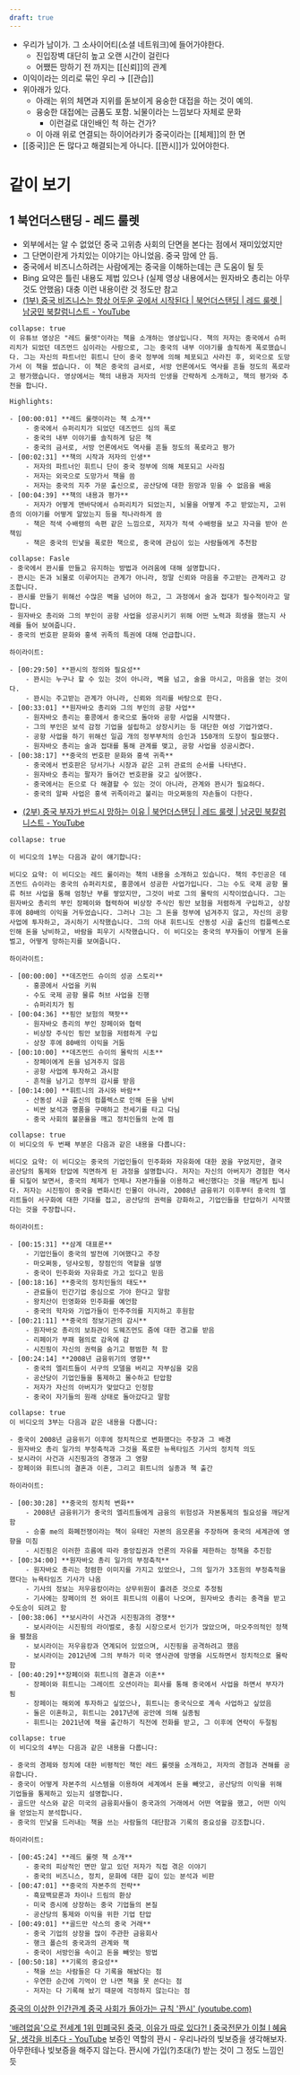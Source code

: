 ```yaml
---
draft: true
---
```

- 우리가 남이가. 그 소사이어티(소셜 네트워크)에 들어가야한다. 
	- 진입장벽 대단히 높고 오랜 시간이 걸린다
	- 어쨌든 망하기 전 까지는 [[신뢰]]의 관계
- 이익이라는 의리로 묶인 우리 → [[관습]]
- 위아래가 있다. 
	- 아래는 위의 체면과 지위를 돋보이게 융숭한 대접을 하는 것이 예의.
	- 융숭한 대접에는 금품도 포함. 뇌물이라는 느낌보다 자체로 문화
		- 이런걸로 대인배인 척 하는 건가?
	- 이 아래 위로 연결되는 하이어라키가 중국이라는 [[체제]]의 한 면
- [[중국]]은 돈 많다고 해결되는게 아니다. [[꽌시]]가 있어야한다.

# 같이 보기
## 1 북언더스탠딩 - 레드 룰렛
- 외부에서는 알 수 없었던 중국 고위층 사회의 단면을 본다는 점에서 재미있었지만 
- 그 단면이란게 가치있는 이야기는 아니었음. 중국 맘에 안 듬.
- 중국에서 비즈니스하려는 사람에게는 중국을 이해하는데는 큰 도움이 될 듯
- Bing 요약은 틀린 내용도 제법 있으나 (실제 영상 내용에서는 원자바오 총리는 아무 것도 안했음) 대충 이런 내용이란 것 정도만 참고
- [(1부) 중국 비즈니스는 항상 어두운 곳에서 시작된다 | 북언더스탠딩 | 레드 룰렛 | 남궁민 북칼럼니스트 - YouTube](https://www.youtube.com/watch?v=VQxPCqE83R4)
```ad-bing
collapse: true
이 유튜브 영상은 "레드 룰렛"이라는 책을 소개하는 영상입니다. 책의 저자는 중국에서 슈퍼리치가 되었던 데즈먼드 심이라는 사람으로, 그는 중국의 내부 이야기를 솔직하게 폭로했습니다. 그는 자신의 파트너인 휘트니 단이 중국 정부에 의해 체포되고 사라진 후, 외국으로 도망가서 이 책을 썼습니다. 이 책은 중국의 금서로, 서방 언론에서도 역사를 흔들 정도의 폭로라고 평가했습니다. 영상에서는 책의 내용과 저자의 인생을 간략하게 소개하고, 책의 평가와 추천을 합니다.

Highlights:

- [00:00:01] **레드 룰렛이라는 책 소개**
    - 중국에서 슈퍼리치가 되었던 데즈먼드 심의 폭로
    - 중국의 내부 이야기를 솔직하게 담은 책
    - 중국의 금서로, 서방 언론에서도 역사를 흔들 정도의 폭로라고 평가
- [00:02:31] **책의 시작과 저자의 인생**
    - 저자의 파트너인 휘트니 단이 중국 정부에 의해 체포되고 사라짐
    - 저자는 외국으로 도망가서 책을 씀
    - 저자는 중국의 지주 가문 출신으로, 공산당에 대한 원망과 믿을 수 없음을 배움
- [00:04:39] **책의 내용과 평가**
    - 저자가 어떻게 맨바닥에서 슈퍼리치가 되었는지, 뇌물을 어떻게 주고 받았는지, 고위층의 이야기를 어떻게 알았는지 등을 적나라하게 씀
    - 책은 적색 수배령의 속편 같은 느낌으로, 저자가 적색 수배령을 보고 자극을 받아 쓴 책임
    - 책은 중국의 민낯을 폭로한 책으로, 중국에 관심이 있는 사람들에게 추천함
```
```ad-bing
collapse: Fasle
- 중국에서 꽌시를 만들고 유지하는 방법과 어려움에 대해 설명합니다.
- 꽌시는 돈과 뇌물로 이루어지는 관계가 아니라, 정말 신뢰와 마음을 주고받는 관계라고 강조합니다.
- 꽌시를 만들기 위해선 수많은 벽을 넘어야 하고, 그 과정에서 술과 접대가 필수적이라고 말합니다.
- 원자바오 총리와 그의 부인이 공항 사업을 성공시키기 위해 어떤 노력과 희생을 했는지 사례를 들어 보여줍니다.
- 중국의 번호판 문화와 홍색 귀족의 특권에 대해 언급합니다.

하이라이트:

- [00:29:50] **꽌시의 정의와 필요성**
    - 꽌시는 누구나 할 수 있는 것이 아니라, 벽을 넘고, 술을 마시고, 마음을 얻는 것이다.
    - 꽌시는 주고받는 관계가 아니라, 신뢰와 의리를 바탕으로 한다.
- [00:33:01] **원자바오 총리와 그의 부인의 공항 사업**
    - 원자바오 총리는 홍콩에서 중국으로 돌아와 공항 사업을 시작했다.
    - 그의 부인은 보석 감정 기업을 설립하고 상장시키는 등 대단한 여성 기업가였다.
    - 공항 사업을 하기 위해선 일곱 개의 정부부처의 승인과 150개의 도장이 필요했다.
    - 원자바오 총리는 술과 접대를 통해 관계를 맺고, 공항 사업을 성공시켰다.
- [00:38:17] **중국의 번호판 문화와 홍색 귀족**
    - 중국에서 번호판은 당서기나 시장과 같은 고위 관료의 순서를 나타낸다.
    - 원자바오 총리는 팔자가 들어간 번호판을 갖고 싶어했다.
    - 중국에서는 돈으로 다 해결할 수 있는 것이 아니라, 관계와 꽌시가 필요하다.
    - 중국의 알짜 사업은 홍색 귀족이라고 불리는 마오쩌둥의 자손들이 다한다.
```
- [(2부) 중국 부자가 반드시 망하는 이유 | 북언더스탠딩 | 레드 룰렛 | 남궁민 북칼럼니스트 - YouTube](https://www.youtube.com/watch?v=KgYtSziTZl8)
```ad-bing
collapse: true

이 비디오의 1부는 다음과 같이 얘기합니다:

비디오 요약: 이 비디오는 레드 룰이라는 책의 내용을 소개하고 있습니다. 책의 주인공은 데즈먼드 슈이라는 중국의 슈퍼리치로, 홍콩에서 성공한 사업가입니다. 그는 수도 국제 공항 물류 허브 사업을 통해 엄청난 부를 쌓았지만, 그것이 바로 그의 몰락의 시작이었습니다. 그는 원자바오 총리의 부인 장페이와 협력하여 비상장 주식인 핑안 보험을 저렴하게 구입하고, 상장 후에 80배의 이익을 거두었습니다. 그러나 그는 그 돈을 정부에 넘겨주지 않고, 자신의 공항 사업에 투자하고, 과시하기 시작했습니다. 그의 아내 휘트니도 산동성 시골 출신의 컴플렉스로 인해 돈을 낭비하고, 바람을 피우기 시작했습니다. 이 비디오는 중국의 부자들이 어떻게 돈을 벌고, 어떻게 망하는지를 보여줍니다.

하이라이트:

- [00:00:00] **데즈먼드 슈이의 성공 스토리**
    - 홍콩에서 사업을 키워
    - 수도 국제 공항 물류 허브 사업을 진행
    - 슈퍼리치가 됨
- [00:04:36] **핑안 보험의 잭팟**
    - 원자바오 총리의 부인 장페이와 협력
    - 비상장 주식인 핑안 보험을 저렴하게 구입
    - 상장 후에 80배의 이익을 거둠
- [00:10:00] **데즈먼드 슈이의 몰락의 시초**
    - 장페이에게 돈을 넘겨주지 않음
    - 공항 사업에 투자하고 과시함
    - 흔적을 남기고 정부의 감시를 받음
- [00:14:00] **휘트니의 과시와 바람**
    - 산동성 시골 출신의 컴플렉스로 인해 돈을 낭비
    - 비싼 보석과 명품을 구매하고 전세기를 타고 다님
    - 중국 사회의 불문율을 깨고 정치인들의 눈에 띔
```
```ad-bing
collapse: true
이 비디오의 두 번째 부분은 다음과 같은 내용을 다룹니다:

비디오 요약: 이 비디오는 중국의 기업인들이 민주화와 자유화에 대한 꿈을 꾸었지만, 결국 공산당의 통제와 탄압에 직면하게 된 과정을 설명합니다. 저자는 자신의 아버지가 경험한 역사를 되짚어 보면서, 중국의 체제가 언제나 자본가들을 이용하고 배신했다는 것을 깨닫게 됩니다. 저자는 시진핑이 중국을 변화시킨 인물이 아니라, 2008년 금융위기 이후부터 중국의 엘리트들이 서구화에 대한 기대를 접고, 공산당의 권력을 강화하고, 기업인들을 탄압하기 시작했다는 것을 주장합니다.

하이라이트:

- [00:15:31] **삼계 대표론**
    - 기업인들이 중국의 발전에 기여했다고 주장
    - 마오쩌둥, 덩샤오핑, 장점인의 역할을 설명
    - 중국이 민주화와 자유화로 가고 있다고 믿음
- [00:18:16] **중국의 정치인들의 태도**
    - 관료들이 민간기업 중심으로 가야 한다고 말함
    - 왕치산이 민영화와 민주화를 예언함
    - 중국의 학자와 기업가들이 민주주의를 지지하고 후원함
- [00:21:11] **중국의 정보기관의 감시**
    - 원자바오 총리의 보좌관이 도웨즈먼도 줌에 대한 경고를 받음
    - 리페이가 부패 혐의로 감옥에 감
    - 시진핑이 자신의 권력을 숨기고 평범한 척 함
- [00:24:14] **2008년 금융위기의 영향**
    - 중국의 엘리트들이 서구의 모델을 버리고 자부심을 갖음
    - 공산당이 기업인들을 통제하고 몰수하고 탄압함
    - 저자가 자신의 아버지가 맞았다고 인정함
    - 중국이 자기들의 원래 상태로 돌아갔다고 말함

```
```ad-bing
collapse: true
이 비디오의 3부는 다음과 같은 내용을 다룹니다:

- 중국이 2008년 금융위기 이후에 정치적으로 변화했다는 주장과 그 배경
- 원자바오 총리 일가의 부정축적과 그것을 폭로한 뉴욕타임즈 기사의 정치적 의도
- 보시라이 사건과 시진핑과의 경쟁과 그 영향
- 장페이와 휘트니의 결혼과 이혼, 그리고 휘트니의 실종과 책 출간

하이라이트:

- [00:30:28] **중국의 정치적 변화**
    - 2008년 금융위기가 중국의 엘리트들에게 금융의 위험성과 자본통제의 필요성을 깨닫게 함
    - 승홍 me의 화폐전쟁이라는 책이 유태인 자본의 음모론을 주장하며 중국의 세계관에 영향을 미침
    - 시진핑은 이러한 흐름에 따라 중앙집권과 언론의 자유를 제한하는 정책을 추진함
- [00:34:00] **원자바오 총리 일가의 부정축적**
    - 원자바오 총리는 청렴한 이미지를 가지고 있었으나, 그의 일가가 3조원의 부정축적을 했다는 뉴욕타임즈 기사가 나옴
    - 기사의 정보는 저우융캉이라는 상무위원이 흘려준 것으로 추정됨
    - 기사에는 장페이의 전 와이프 휘트니의 이름이 나오며, 원자바오 총리는 충격을 받고 수도승이 되려고 함
- [00:38:06] **보시라이 사건과 시진핑과의 경쟁**
    - 보시라이는 시진핑의 라이벌로, 충칭 시장으로서 인기가 많았으며, 마오주의적인 정책을 펼쳤음
    - 보시라이는 저우융캉과 연계되어 있었으며, 시진핑을 공격하려고 했음
    - 보시라이는 2012년에 그의 부하가 미국 영사관에 망명을 시도하면서 정치적으로 몰락함
- [00:40:29]**장페이와 휘트니의 결혼과 이혼**
    - 장페이와 휘트니는 그레이트 오션이라는 회사를 통해 중국에서 사업을 하면서 부자가 됨
    - 장페이는 해외에 투자하고 싶었으나, 휘트니는 중국식으로 계속 사업하고 싶었음
    - 둘은 이혼하고, 휘트니는 2017년에 공안에 의해 실종됨
    - 휘트니는 2021년에 책을 출간하기 직전에 전화를 받고, 그 이후에 연락이 두절됨
```
```ad-bing
collapse: true
이 비디오의 4부는 다음과 같은 내용을 다룹니다:

- 중국의 경제와 정치에 대한 비평적인 책인 레드 룰렛을 소개하고, 저자의 경험과 견해를 공유합니다.
- 중국이 어떻게 자본주의 시스템을 이용하여 세계에서 돈을 빼앗고, 공산당의 이익을 위해 기업들을 통제하고 있는지 설명합니다.
- 골드만 삭스와 같은 미국의 금융회사들이 중국과의 거래에서 어떤 역할을 했고, 어떤 이익을 얻었는지 분석합니다.
- 중국의 민낯을 드러내는 책을 쓰는 사람들의 대단함과 기록의 중요성을 강조합니다.

하이라이트:

- [00:45:24] **레드 룰렛 책 소개**
    - 중국의 피상적인 면만 알고 있던 저자가 직접 겪은 이야기
    - 중국의 비즈니스, 정치, 문화에 대한 깊이 있는 분석과 비판
- [00:47:01] **중국의 자본주의 전략**
    - 흑묘백묘론과 차이나 드림의 환상
    - 미국 증시에 상장하는 중국 기업들의 본질
    - 공산당의 통제와 이익을 위한 기업 탄압
- [00:49:01] **골드만 삭스의 중국 거래**
    - 중국 기업의 상장을 많이 주관한 금융회사
    - 행크 폴슨의 중국과의 관계와 책
    - 중국이 서방인을 속이고 돈을 빼앗는 방법
- [00:50:18] **기록의 중요성**
    - 책을 쓰는 사람들은 다 기록을 해놨다는 점
    - 우연한 순간에 기억이 안 나면 책을 못 쓴다는 점
    - 저자는 다 기록해 놨기 때문에 걱정하지 않는다는 점
```


[중국의 이상한 인간관계 중국 사회가 돌아가는 규칙 '꽌시' (youtube.com)](https://www.youtube.com/watch?v=vXPiKUk7DYA)

['배려없음'으로 전세계 1위 민폐국된 중국, 이유가 따로 있다?! l 중국전문가 이철 l 혜윰달, 생각을 비추다 - YouTube](https://www.youtube.com/watch?v=axGpDWGKQZY&t=682s)
보증인 역할의 꽌시 - 우리나라의 빚보증을 생각해보자. 아무한테나 빚보증을 해주지 않는다.  꽌시에 가입(?)초대(?) 받는 것이 그 정도 느낌인 듯